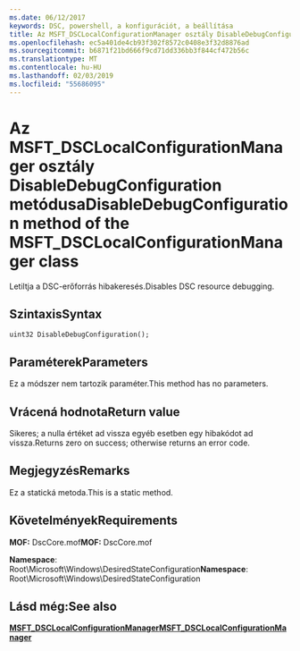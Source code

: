 ```yaml
---
ms.date: 06/12/2017
keywords: DSC, powershell, a konfigurációt, a beállítása
title: Az MSFT_DSCLocalConfigurationManager osztály DisableDebugConfiguration metódusa
ms.openlocfilehash: ec5a401de4cb93f302f8572c0408e3f32d8876ad
ms.sourcegitcommit: b6871f21bd666f9cd71dd336bb3f844cf472b56c
ms.translationtype: MT
ms.contentlocale: hu-HU
ms.lasthandoff: 02/03/2019
ms.locfileid: "55686095"
---
```

# <a name="disabledebugconfiguration-method-of-the-msftdsclocalconfigurationmanager-class"></a><span data-ttu-id="16516-103">Az MSFT_DSCLocalConfigurationManager osztály DisableDebugConfiguration metódusa</span><span class="sxs-lookup"><span data-stu-id="16516-103">DisableDebugConfiguration method of the MSFT_DSCLocalConfigurationManager class</span></span>

<span data-ttu-id="16516-104">Letiltja a DSC-erőforrás hibakeresés.</span><span class="sxs-lookup"><span data-stu-id="16516-104">Disables DSC resource debugging.</span></span>

## <a name="syntax"></a><span data-ttu-id="16516-105">Szintaxis</span><span class="sxs-lookup"><span data-stu-id="16516-105">Syntax</span></span>

```mof
uint32 DisableDebugConfiguration();
```

## <a name="parameters"></a><span data-ttu-id="16516-106">Paraméterek</span><span class="sxs-lookup"><span data-stu-id="16516-106">Parameters</span></span>

<span data-ttu-id="16516-107">Ez a módszer nem tartozik paraméter.</span><span class="sxs-lookup"><span data-stu-id="16516-107">This method has no parameters.</span></span>

## <a name="return-value"></a><span data-ttu-id="16516-108">Vrácená hodnota</span><span class="sxs-lookup"><span data-stu-id="16516-108">Return value</span></span>

<span data-ttu-id="16516-109">Sikeres; a nulla értéket ad vissza egyéb esetben egy hibakódot ad vissza.</span><span class="sxs-lookup"><span data-stu-id="16516-109">Returns zero on success; otherwise returns an error code.</span></span>

## <a name="remarks"></a><span data-ttu-id="16516-110">Megjegyzés</span><span class="sxs-lookup"><span data-stu-id="16516-110">Remarks</span></span>

<span data-ttu-id="16516-111">Ez a statická metoda.</span><span class="sxs-lookup"><span data-stu-id="16516-111">This is a static method.</span></span>

## <a name="requirements"></a><span data-ttu-id="16516-112">Követelmények</span><span class="sxs-lookup"><span data-stu-id="16516-112">Requirements</span></span>

<span data-ttu-id="16516-113">**MOF:** DscCore.mof</span><span class="sxs-lookup"><span data-stu-id="16516-113">**MOF:** DscCore.mof</span></span>

<span data-ttu-id="16516-114">**Namespace**: Root\Microsoft\Windows\DesiredStateConfiguration</span><span class="sxs-lookup"><span data-stu-id="16516-114">**Namespace**: Root\Microsoft\Windows\DesiredStateConfiguration</span></span>

## <a name="see-also"></a><span data-ttu-id="16516-115">Lásd még:</span><span class="sxs-lookup"><span data-stu-id="16516-115">See also</span></span>

[<span data-ttu-id="16516-116">**MSFT_DSCLocalConfigurationManager**</span><span class="sxs-lookup"><span data-stu-id="16516-116">**MSFT_DSCLocalConfigurationManager**</span></span>](msft-dsclocalconfigurationmanager.md)